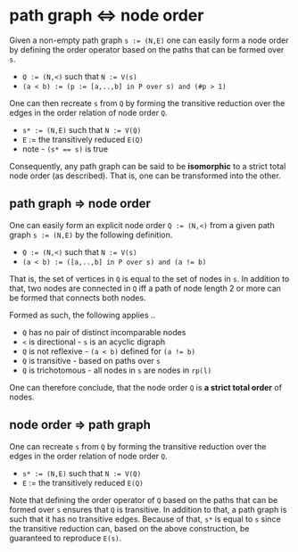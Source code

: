 
<!-- ======================================================================= -->
# path graph <=> node order

Given a non-empty path graph `s := (N,E)` one can easily form a node order by
defining the order operator based on the paths that can be formed over `s`.

* `Q := (N,<)` such that `N := V(s)`
* `(a < b) := (p := [a,..,b] in P over s) and (#p > 1)`

One can then recreate `s` from `Q` by forming the transitive reduction
over the edges in the order relation of node order `Q`.

* `s* := (N,E)` such that `N := V(Q)`
* `E` := the transitively reduced `E(Q)`
* note - `(s* == s)` is true

Consequently, any path graph can be said to be **isomorphic** to a strict total
node order (as described). That is, one can be transformed into the other.

<!-- ======================================================================= -->
## path graph => node order

One can easily form an explicit node order `Q := (N,<)` from a given path graph
`s := (N,E)` by the following definition.

* `Q := (N,<)` such that `N := V(s)`
* `(a < b) := ([a,..,b] in P over s) and (a != b)`

That is, the set of vertices in `Q` is equal to the set of nodes in `s`. In
addition to that, two nodes are connected in `Q` iff a path of node length
2 or more can be formed that connects both nodes.

Formed as such, the following applies ..

* `Q` has no pair of distinct incomparable nodes
* `<` is directional - `s` is an acyclic digraph
* `Q` is not reflexive - `(a < b)` defined for `(a != b)`
* `Q` is transitive - based on paths over `s`
* `Q` is trichotomous - all nodes in `s` are nodes in `rp(l)`

One can therefore conclude, that the node order
`Q` is **a strict total order** of nodes.

<!-- ======================================================================= -->
## node order => path graph

One can recreate `s` from `Q` by forming the transitive reduction
over the edges in the order relation of node order `Q`.

* `s* := (N,E)` such that `N := V(Q)`
* `E` := the transitively reduced `E(Q)`

Note that defining the order operator of `Q` based on the paths that can be
formed over `s` ensures that `Q` is transitive. In addition to that, a path
graph is such that it has no transitive edges. Because of that, `s*` is equal
to `s` since the transitive reduction can, based on the above construction,
be guaranteed to reproduce `E(s)`.

